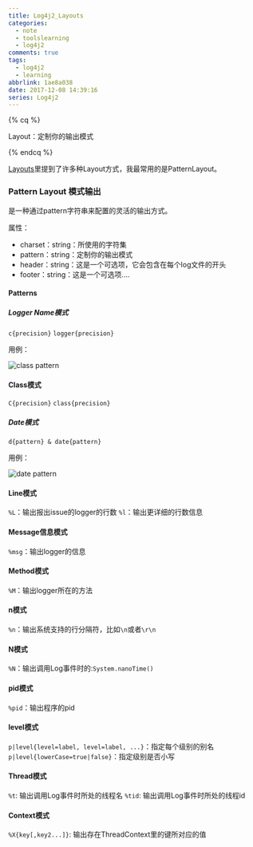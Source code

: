 ```yaml
---
title: Log4j2_Layouts
categories:
  - note
  - toolslearning
  - log4j2
comments: true
tags:
  - log4j2
  - learning
abbrlink: 1ae8a038
date: 2017-12-08 14:39:16
series: Log4j2
---
```


{% cq %}

Layout：定制你的输出模式

{% endcq %}

<!-- more -->

[Layouts](https://logging.apache.org/log4j/2.x/manual/layouts.html)里提到了许多种Layout方式，我最常用的是PatternLayout。

### Pattern Layout 模式输出

是一种通过pattern字符串来配置的灵活的输出方式。

属性：
- charset：string：所使用的字符集
- pattern：string：定制你的输出模式
- header：string：这是一个可选项，它会包含在每个log文件的开头
- footer：string：这是一个可选项....

#### Patterns

##### Logger Name模式

`c{precision}`
`logger{precision}`

用例：

![class pattern](https://image.youyinnn.top/0c7bcdb7e018e47007e1f94164a2b626.png)

#### Class模式

`C{precision}`
`class{precision}`

##### Date模式

`d{pattern} & date{pattern}`

用例：

![date pattern](https://image.youyinnn.top/782b42701d03650c07a92766558d225f.png)

#### Line模式

`%L`：输出报出issue的logger的行数
`%l`：输出更详细的行数信息

#### Message信息模式

`%msg`：输出logger的信息

#### Method模式

`%M`：输出logger所在的方法

#### n模式

`%n`：输出系统支持的行分隔符，比如`\n`或者`\r\n`

#### N模式

`%N`：输出调用Log事件时的:`System.nanoTime()`

#### pid模式

`%pid`：输出程序的pid

#### level模式

`p|level{level=label, level=label, ...}`：指定每个级别的别名
`p|level{lowerCase=true|false}`：指定级别是否小写


#### Thread模式

`%t`:  输出调用Log事件时所处的线程名
`%tid`:  输出调用Log事件时所处的线程id

#### Context模式

`%X{key[,key2...]}`: 输出存在ThreadContext里的键所对应的值

